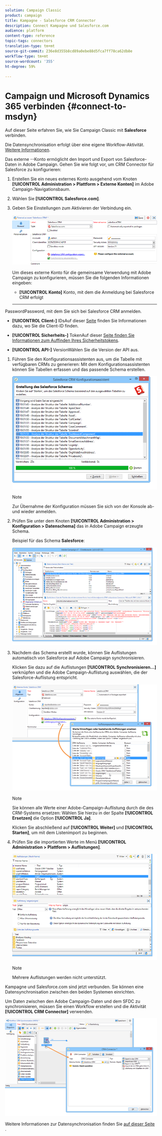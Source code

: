 ```yaml
---
solution: Campaign Classic
product: campaign
title: Kampagne - Salesforce CRM Connector
description: Connect Kampagne und Salesforce.com
audience: platform
content-type: reference
topic-tags: connectors
translation-type: tm+mt
source-git-commit: 236e8d355b8cd89a0ebe88d5fca7ff78ca62db8e
workflow-type: tm+mt
source-wordcount: '355'
ht-degree: 59%

---
```



# Campaign und Microsoft Dynamics 365 verbinden {#connect-to-msdyn}

Auf dieser Seite erfahren Sie, wie Sie Campaign Classic mit **Salesforce** verbinden.

Die Datensynchronisation erfolgt über eine eigene Workflow-Aktivität. [Weitere Informationen](../../platform/using/crm-data-sync.md).


Das externe --Konto ermöglicht den Import und Export von Salesforce-Daten in Adobe Campaign.
Gehen Sie wie folgt vor, um CRM Connector für Salesforce zu konfigurieren:

1. Erstellen Sie ein neues externes Konto ausgehend vom Knoten **[!UICONTROL Administration > Plattform > Externe Konten]** im Adobe Campaign-Navigationsbaum.
1. Wählen Sie **[!UICONTROL Salesforce.com]**.
1. Geben Sie Einstellungen zum Aktivieren der Verbindung ein.

   ![](assets/ext_account_17.png)

   Um dieses externe Konto für die gemeinsame Verwendung mit Adobe Campaign zu konfigurieren, müssen Sie die folgenden Informationen eingeben:

   * **[!UICONTROL Konto]**
Konto, mit dem die Anmeldung bei Salesforce CRM erfolgt

   * ****
PasswordPassword, mit dem Sie sich bei Salesforce CRM anmelden.

   * **[!UICONTROL Client-]**
IDsAuf dieser  [Seite](https://help.salesforce.com/articleView?id=000205876&amp;type=1) finden Sie Informationen dazu, wo Sie die Client-ID finden.

   * **[!UICONTROL Sicherheits-]**
TokenAuf dieser  [Seite finden Sie Informationen zum Auffinden Ihres Sicherheitstokens](https://help.salesforce.com/articleView?id=000205876&amp;type=1).

   * **[!UICONTROL API-]**
VersionWählen Sie die Version der API aus.
1. Führen Sie den Konfigurationsassistenten aus, um die Tabelle mit verfügbaren CRMs zu generieren: Mit dem Konfigurationsassistenten können Sie Tabellen erfassen und das passende Schema erstellen.

   ![](assets/crm_connectors_sfdc_launch.png)

   >[!NOTE]
   >
   >Zur Übernahme der Konfiguration müssen Sie sich von der Konsole ab- und wieder anmelden.

1. Prüfen Sie unter dem Knoten **[!UICONTROL Administration > Konfiguration > Datenschema]** das in Adobe Campaign erzeugte Schema.

   Beispiel für das Schema **Salesforce**:

   ![](assets/crm_connectors_sfdc_table.png)

1. Nachdem das Schema erstellt wurde, können Sie Auflistungen automatisch von Salesforce auf Adobe Campaign synchronisieren.

   Klicken Sie dazu auf die Auflistungen **[!UICONTROL Synchronisieren...]** verknüpfen und die Adobe Campaign-Auflistung auswählen, die der Salesforce-Auflistung entspricht.



   ![](assets/crm_connectors_sfdc_enum.png)

   >[!NOTE]
   >
   >Sie können alle Werte einer Adobe-Campaign-Auflistung durch die des CRM-Systems ersetzen: Wählen Sie hierzu in der Spalte **[!UICONTROL Ersetzen]** die Option **[!UICONTROL Ja]**.


   Klicken Sie abschließend auf **[!UICONTROL Weiter]** und **[!UICONTROL Starten]**, um mit dem Listenimport zu beginnen.

1. Prüfen Sie die importierten Werte im Menü **[!UICONTROL Administration > Plattform > Auflistungen]**.

   ![](assets/crm_connectors_sfdc_exe.png)

   >[!NOTE]
   >
   > Mehrere Auflistungen werden nicht unterstützt.

Kampagne und Salesforce.com sind jetzt verbunden. Sie können eine Datensynchronisation zwischen den beiden Systemen einrichten.

Um Daten zwischen den Adobe Campaign-Daten und dem SFDC zu synchronisieren, müssen Sie einen Workflow erstellen und die Aktivität **[!UICONTROL CRM Connector]** verwenden.

![](assets/crm_connectors_sfdc_wf.png)

Weitere Informationen zur Datensynchronisation finden Sie [auf dieser Seite ](../../platform/using/crm-data-sync.md).

